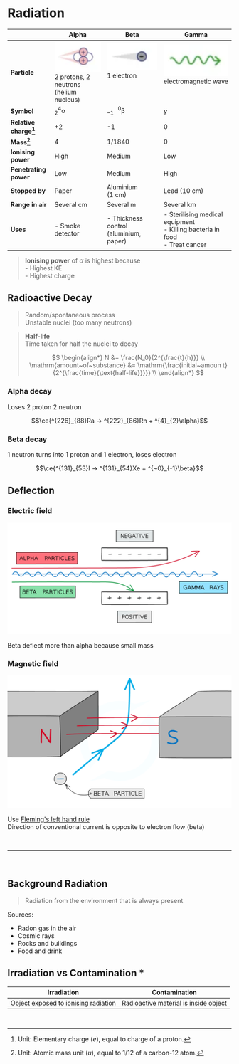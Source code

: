 # Radiation

|                         | Alpha                                                                                              | Beta                                                                                  | Gamma                                                                               |
| ----------------------- | -------------------------------------------------------------------------------------------------- | ------------------------------------------------------------------------------------- | ----------------------------------------------------------------------------------- |
| **Particle**            | ![Alpha particle](images/radiation-alpha-particle.png) <br> 2 protons, 2 neutrons (helium nucleus) | ![Beta particle](images/radiation-beta-particle.png) <br> 1 electron <br><br><br><br> | ![Gamma ray](images/radiation-gamma-ray.png) <br> electromagnetic wave <br><br><br> |
| **Symbol**              | $\mathrm{^{4}_{2}\alpha}$                                                                          | $\mathrm{^{~~~0}_{-1}\beta}$                                                          | $\gamma$                                                                            |
| **Relative charge[^1]** | +2                                                                                                 | -1                                                                                    | 0                                                                                   |
| **Mass[^2]**            | 4                                                                                                  | 1/1840                                                                                | 0                                                                                   |
| **Ionising power**      | High                                                                                               | Medium                                                                                | Low                                                                                 |
| **Penetrating power**   | Low                                                                                                | Medium                                                                                | High                                                                                |
| **Stopped by**          | Paper                                                                                              | Aluminium <nobr>(1 cm)</nobr>                                                         | Lead <nobr>(10 cm)</nobr>                                                           |
| **Range in air**        | Several cm                                                                                         | Several m                                                                             | Several km                                                                          |
| **Uses**                | - Smoke detector                                                                                   | - Thickness control (aluminium, paper)                                                | - Sterilising medical equipment <br> - Killing bacteria in food <br> - Treat cancer |

> **Ionising power** of $\alpha$ is highest because\
> \- Highest KE \
> \- Highest charge

## Radioactive Decay

> Random/spontaneous process \
> Unstable nuclei (too many neutrons)

> **Half-life** \
> Time taken for half the nuclei to decay
>
> $$
> \begin{align*}
>   N &= \frac{N_0}{2^{\frac{t}{h}}} \\
>   \mathrm{amount~of~substance} &= \mathrm{\frac{initial~amoun t}{2^{\frac{time}{\text{half-life}}}}} \\
> \end{align*}
> $$

### Alpha decay

Loses 2 proton 2 neutron

$$\ce{^{226}_{88}Ra -> ^{222}_{86}Rn + ^{4}_{2}\alpha}$$

### Beta decay

1 neutron turns into 1 proton and 1 electron, loses electron

$$\ce{^{131}_{53}I -> ^{131}_{54}Xe + ^{~0}_{-1}\beta}$$

## Deflection

### Electric field

![Deflection of radiation in an electric field](images/particle-deflection-electric-field.png)

Beta deflect more than alpha because small mass

### Magnetic field

![Deflection of radiation in an magnetic field](images/particle-deflection-magnetic-field.png)

Use [Fleming's left hand rule](./magnetic-fields.md#flemings-left-hand-rule) \
Direction of conventional current is opposite to electron flow (beta)

<br>

---

<br>

## Background Radiation

> Radiation from the environment that is always present

<p></p>
Sources:

-   Radon gas in the air
-   Cosmic rays
-   Rocks and buildings
-   Food and drink

## Irradiation vs Contamination \*

| Irradiation                          | Contamination                         |
| ------------------------------------ | ------------------------------------- |
| Object exposed to ionising radiation | Radioactive material is inside object |

<br>

[^1]: Unit: Elementary charge $(e)$, equal to charge of a proton.
[^2]: Unit: Atomic mass unit $(u)$, equal to 1/12 of a carbon-12 atom.
